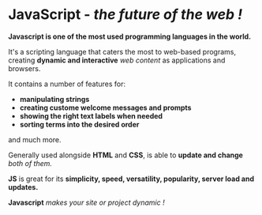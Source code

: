 # **JavaScript - <em>the future of the web !</em>**

**Javascript is one of the most used programming languages in the world.**

It's a scripting language that caters the most to web-based programs, creating **dynamic and interactive** <em>web content</em> as applications and browsers.

It contains a number of features for:
<ul>
<li><strong>manipulating strings</strong></li>
<li><strong>creating custome welcome messages and prompts</strong></li>
<li><strong>showing the right text labels when needed</strong></li>
<li><strong>sorting terms into the desired order</strong></li>
</ul>

and much more.

Generally used alongside **HTML** and **CSS**, is able to **update and change** <em>both of them.</em>

**JS** is great for its **simplicity, speed, versatility, popularity, server load and updates.**

**Javascript** <em>makes your site or project dynamic !</em>
